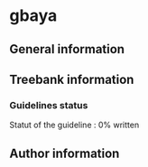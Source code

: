 # gbaya 

## General information 

## Treebank information 

### Guidelines status

Statut of the guideline : 0% written

## Author information 

